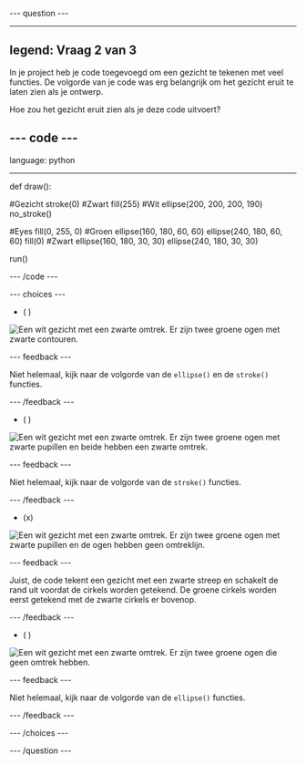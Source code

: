 --- question ---

---
legend: Vraag 2 van 3
---

In je project heb je code toegevoegd om een gezicht te tekenen met veel functies. De volgorde van je code was erg belangrijk om het gezicht eruit te laten zien als je ontwerp.

Hoe zou het gezicht eruit zien als je deze code uitvoert?

--- code ---
---
language: python

---

def draw():

  #Gezicht
  stroke(0) #Zwart
  fill(255) #Wit
  ellipse(200, 200, 200, 190)
  no_stroke()
  
  #Eyes
  fill(0, 255, 0) #Groen
  ellipse(160, 180, 60, 60)
  ellipse(240, 180, 60, 60)
  fill(0) #Zwart
  ellipse(160, 180, 30, 30)
  ellipse(240, 180, 30, 30)
  
run()

--- /code ---

--- choices ---

- ( )

![Een wit gezicht met een zwarte omtrek. Er zijn twee groene ogen met zwarte contouren.](images/face1.png)

 --- feedback ---

 Niet helemaal, kijk naar de volgorde van de `ellipse()` en de `stroke()` functies.

 --- /feedback ---

- ( )

![Een wit gezicht met een zwarte omtrek. Er zijn twee groene ogen met zwarte pupillen en beide hebben een zwarte omtrek.](images/face2.png)

 --- feedback ---

 Niet helemaal, kijk naar de volgorde van de `stroke()` functies.

 --- /feedback ---

- (x)

![Een wit gezicht met een zwarte omtrek. Er zijn twee groene ogen met zwarte pupillen en de ogen hebben geen omtreklijn.](images/face3.png)

 --- feedback ---

 Juist, de code tekent een gezicht met een zwarte streep en schakelt de rand uit voordat de cirkels worden getekend. De groene cirkels worden eerst getekend met de zwarte cirkels er bovenop.

 --- /feedback ---

- ( )

![Een wit gezicht met een zwarte omtrek. Er zijn twee groene ogen die geen omtrek hebben.](images/face4.png)

 --- feedback ---

 Niet helemaal, kijk naar de volgorde van de `ellipse()` functies.

 --- /feedback ---

--- /choices ---

--- /question ---
